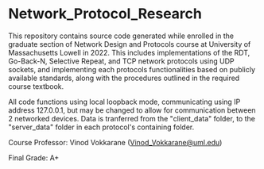 # Network_Protocol_Research

This repository contains source code generated while enrolled in the graduate section of Network Design and Protocols course at 
University of Massachusetts Lowell in 2022. This includes implementations of the RDT, Go-Back-N, Selective Repeat, and TCP
network protocols using UDP sockets, and implementing each protocols functionalities based on publicly available standards,
along with the procedures outlined in the required course textbook.

All code functions using local loopback mode, communicating using IP address 127.0.0.1, but may be changed to allow for 
communication between 2 networked devices. Data is tranferred from the "client_data" folder, to the "server_data" folder in each
protocol's containing folder.

Course Professor: Vinod Vokkarane (Vinod_Vokkarane@uml.edu)

Final Grade:      A+

